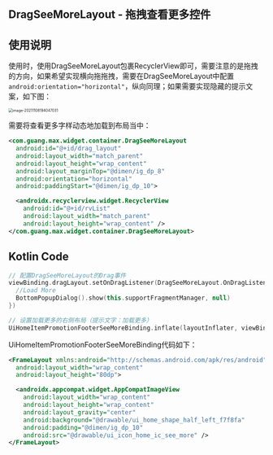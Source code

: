 ## DragSeeMoreLayout - 拖拽查看更多控件

 

## 使用说明

使用时，使用DragSeeMoreLayout包裹RecyclerView即可，需要注意的是拖拽的方向，如果希望实现横向拖拖拽，需要在DragSeeMoreLayout中配置`android:orientation="horizontal"`，纵向同理；如果需要实现隐藏的提示文案，如下图：

<img src="/Users/yzy/pandoc/pangit/original/res/image-20211108194047031.png" alt="image-20211108194047031" style="zoom: 50%;" />

需要将查看更多字样动态地加载到布局当中：

```xml
<com.guang.max.widget.container.DragSeeMoreLayout
  android:id="@+id/drag_layout"
  android:layout_width="match_parent"
  android:layout_height="wrap_content"
  android:layout_marginTop="@dimen/ig_dp_8"
  android:orientation="horizontal"
  android:paddingStart="@dimen/ig_dp_10">

  <androidx.recyclerview.widget.RecyclerView
    android:id="@+id/rvList"
    android:layout_width="match_parent"
    android:layout_height="wrap_content" />
</com.guang.max.widget.container.DragSeeMoreLayout>
```

## Kotlin Code

```kotlin
// 配置DragSeeMoreLayout的Drag事件
viewBinding.dragLayout.setOnDragListener(DragSeeMoreLayout.OnDragListener {
  //Load More
  BottomPopupDialog().show(this.supportFragmentManager, null)
})

// 设置加载更多的右侧布局（提示文字：加载更多）
UiHomeItemPromotionFooterSeeMoreBinding.inflate(layoutInflater, viewBinding.dragLayout, true)
```

UiHomeItemPromotionFooterSeeMoreBinding代码如下：

```xml
<FrameLayout xmlns:android="http://schemas.android.com/apk/res/android"
  android:layout_width="wrap_content"
  android:layout_height="80dp">

  <androidx.appcompat.widget.AppCompatImageView
    android:layout_width="wrap_content"
    android:layout_height="wrap_content"
    android:layout_gravity="center"
    android:background="@drawable/ui_home_shape_half_left_f7f8fa"
    android:padding="@dimen/ig_dp_10"
    android:src="@drawable/ui_icon_home_ic_see_more" />
</FrameLayout>
```

